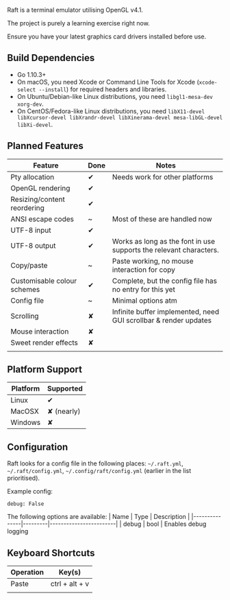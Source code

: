 Raft is a terminal emulator utilising OpenGL v4.1.

The project is purely a learning exercise right now.

Ensure you have your latest graphics card drivers installed before use.

## Build Dependencies

- Go 1.10.3+
- On macOS, you need Xcode or Command Line Tools for Xcode (`xcode-select --install`) for required headers and libraries.
- On Ubuntu/Debian-like Linux distributions, you need `libgl1-mesa-dev xorg-dev`.
- On CentOS/Fedora-like Linux distributions, you need `libX11-devel libXcursor-devel libXrandr-devel libXinerama-devel mesa-libGL-devel libXi-devel`.

## Planned Features

| Feature                     | Done | Notes |
|-----------------------------|------|-------|
| Pty allocation              | ✔    | Needs work for other platforms
| OpenGL rendering            | ✔    |
| Resizing/content reordering | ✔    | 
| ANSI escape codes           | ~    | Most of these are handled now
| UTF-8 input                 | ✔    | 
| UTF-8 output                | ✔    | Works as long as the font in use supports the relevant characters.
| Copy/paste                  | ~    | Paste working, no mouse interaction for copy
| Customisable colour schemes | ✔    | Complete, but the config file has no entry for this yet 
| Config file                 | ~    | Minimal options atm
| Scrolling                   | ✘    | Infinite buffer implemented, need GUI scrollbar & render updates
| Mouse interaction           | ✘    | 
| Sweet render effects        | ✘    | 
||||

## Platform Support

| Platform | Supported  |
|----------|------------|
| Linux    | ✔
| MacOSX   | ✘ (nearly)
| Windows  | ✘

## Configuration

Raft looks for a config file in the following places: `~/.raft.yml`, `~/.raft/config.yml`, `~/.config/raft/config.yml` (earlier in the list prioritised).

Example config:
```
debug: False
```

The following options are available:
| Name          | Type    | Description            |
|---------------|---------|------------------------|
| debug         | bool    | Enables debug logging 

## Keyboard Shortcuts

| Operation | Key(s)              |
|-----------|---------------------|
| Paste     | ctrl + alt + v
|||
